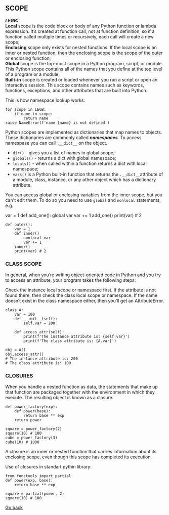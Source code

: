 ## SCOPE

**_LEGB:_**  
**Local** scope is the code block or body of any Python function or lambda expression. It’s created at function call, not at function definition, so if a function called multiple times or recursively, each call will create a new scope;  
**Enclosing** scope only exists for nested functions. If the local scope is an inner or nested function, then the enclosing scope is the scope of the outer or enclosing function;  
**Global** scope is the top-most scope in a Python program, script, or module. This Python scope contains all of the names that you define at the top level of a program or a module;  
**Built-in** scope is created or loaded whenever you run a script or open an interactive session. This scope contains names such as keywords, functions, exceptions, and other attributes that are built into Python.

This is how namespace lookup works:

    for scope in LEGB:
        if name in scope:
            return name
    raise NameError(f'name {name} is not defined')

Python scopes are implemented as dictionaries that map names to objects. These dictionaries are commonly called **_namespaces_**. To access namespase you can call `.__dict__` on the object.

- `dir()` - gives you a list of names in global scope;
- `globals()` - returns a dict with global namespace;
- `locals()` - when called within a function returns a dict with local namespace;
- `vars()` is a Python built-in function that returns the `.__dict__`attribute of a module, class, instance, or any other object which has a dictionary attribute.

You can access global or enclosing variables from the inner scope, but you can't edit them. To do so you need to use `global` and `nonlocal` statements, e.g.

var = 1
def add_one():
global var
var += 1
add_one()
print(var) # 2

    def outer():
        var = 1
        def inner()
            nonlocal var
            var += 1
        inner()
        print(var) # 2

### CLASS SCOPE

In general, when you’re writing object-oriented code in Python and you try to access an attribute, your program takes the following steps:

Check the instance local scope or namespace first.
If the attribute is not found there, then check the class local scope or namespace.
If the name doesn’t exist in the class namespace either, then you’ll get an AttributeError.

    class A:
        var = 100
        def __init__(self):
            self.var = 200

        def access_attr(self):
            print(f'The instance attribute is: {self.var}')
            print(f'The class attribute is: {A.var}')

    obj = A()
    obj.access_attr()
    # The instance attribute is: 200
    # The class attribute is: 100

### CLOSURES

When you handle a nested function as data, the statements that make up that function are packaged together with the environment in which they execute. The resulting object is known as a closure.

    def power_factory(exp):
        def power(base):
            return base ** exp
        return power

    square = power_factory(2)
    square(10) # 100
    cube = power_factory(3)
    cube(10) # 1000

A closure is an inner or nested function that carries information about its enclosing scope, even though this scope has completed its execution.

Use of closures in standart pythin library:

    from functools import partial
    def power(exp, base):
        return base ** exp

    square = partial(power, 2)
    square(10) # 100

[Go back](./README.md)
